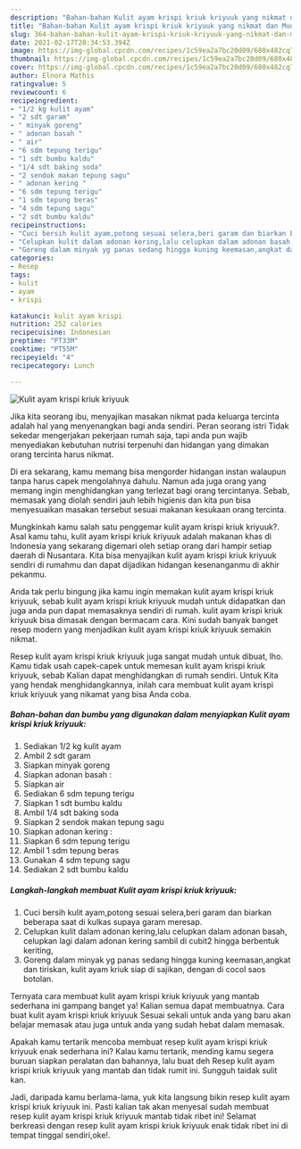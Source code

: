 ```yaml
---
description: "Bahan-bahan Kulit ayam krispi kriuk kriyuuk yang nikmat dan Mudah Dibuat"
title: "Bahan-bahan Kulit ayam krispi kriuk kriyuuk yang nikmat dan Mudah Dibuat"
slug: 364-bahan-bahan-kulit-ayam-krispi-kriuk-kriyuuk-yang-nikmat-dan-mudah-dibuat
date: 2021-02-17T20:34:53.394Z
image: https://img-global.cpcdn.com/recipes/1c59ea2a7bc20d09/680x482cq70/kulit-ayam-krispi-kriuk-kriyuuk-foto-resep-utama.jpg
thumbnail: https://img-global.cpcdn.com/recipes/1c59ea2a7bc20d09/680x482cq70/kulit-ayam-krispi-kriuk-kriyuuk-foto-resep-utama.jpg
cover: https://img-global.cpcdn.com/recipes/1c59ea2a7bc20d09/680x482cq70/kulit-ayam-krispi-kriuk-kriyuuk-foto-resep-utama.jpg
author: Elnora Mathis
ratingvalue: 5
reviewcount: 6
recipeingredient:
- "1/2 kg kulit ayam"
- "2 sdt garam"
- " minyak goreng"
- " adonan basah "
- " air"
- "6 sdm tepung terigu"
- "1 sdt bumbu kaldu"
- "1/4 sdt baking soda"
- "2 sendok makan tepung sagu"
- " adonan kering "
- "6 sdm tepung terigu"
- "1 sdm tepung beras"
- "4 sdm tepung sagu"
- "2 sdt bumbu kaldu"
recipeinstructions:
- "Cuci bersih kulit ayam,potong sesuai selera,beri garam dan biarkan beberapa saat di kulkas supaya garam meresap."
- "Celupkan kulit dalam adonan kering,lalu celupkan dalam adonan basah, celupkan lagi dalam adonan kering sambil di cubit2 hingga berbentuk keriting,"
- "Goreng dalam minyak yg panas sedang hingga kuning keemasan,angkat dan tiriskan, kulit ayam kriuk siap di sajikan, dengan di cocol saos botolan."
categories:
- Resep
tags:
- kulit
- ayam
- krispi

katakunci: kulit ayam krispi 
nutrition: 252 calories
recipecuisine: Indonesian
preptime: "PT33M"
cooktime: "PT55M"
recipeyield: "4"
recipecategory: Lunch

---
```



![Kulit ayam krispi kriuk kriyuuk](https://img-global.cpcdn.com/recipes/1c59ea2a7bc20d09/680x482cq70/kulit-ayam-krispi-kriuk-kriyuuk-foto-resep-utama.jpg)

Jika kita seorang ibu, menyajikan masakan nikmat pada keluarga tercinta adalah hal yang menyenangkan bagi anda sendiri. Peran seorang istri Tidak sekedar mengerjakan pekerjaan rumah saja, tapi anda pun wajib menyediakan kebutuhan nutrisi terpenuhi dan hidangan yang dimakan orang tercinta harus nikmat.

Di era  sekarang, kamu memang bisa mengorder hidangan instan walaupun tanpa harus capek mengolahnya dahulu. Namun ada juga orang yang memang ingin menghidangkan yang terlezat bagi orang tercintanya. Sebab, memasak yang diolah sendiri jauh lebih higienis dan kita pun bisa menyesuaikan masakan tersebut sesuai makanan kesukaan orang tercinta. 



Mungkinkah kamu salah satu penggemar kulit ayam krispi kriuk kriyuuk?. Asal kamu tahu, kulit ayam krispi kriuk kriyuuk adalah makanan khas di Indonesia yang sekarang digemari oleh setiap orang dari hampir setiap daerah di Nusantara. Kita bisa menyajikan kulit ayam krispi kriuk kriyuuk sendiri di rumahmu dan dapat dijadikan hidangan kesenanganmu di akhir pekanmu.

Anda tak perlu bingung jika kamu ingin memakan kulit ayam krispi kriuk kriyuuk, sebab kulit ayam krispi kriuk kriyuuk mudah untuk didapatkan dan juga anda pun dapat memasaknya sendiri di rumah. kulit ayam krispi kriuk kriyuuk bisa dimasak dengan bermacam cara. Kini sudah banyak banget resep modern yang menjadikan kulit ayam krispi kriuk kriyuuk semakin nikmat.

Resep kulit ayam krispi kriuk kriyuuk juga sangat mudah untuk dibuat, lho. Kamu tidak usah capek-capek untuk memesan kulit ayam krispi kriuk kriyuuk, sebab Kalian dapat menghidangkan di rumah sendiri. Untuk Kita yang hendak menghidangkannya, inilah cara membuat kulit ayam krispi kriuk kriyuuk yang nikamat yang bisa Anda coba.

<!--inarticleads1-->

##### Bahan-bahan dan bumbu yang digunakan dalam menyiapkan Kulit ayam krispi kriuk kriyuuk:

1. Sediakan 1/2 kg kulit ayam
1. Ambil 2 sdt garam
1. Siapkan  minyak goreng
1. Siapkan  adonan basah :
1. Siapkan  air
1. Sediakan 6 sdm tepung terigu
1. Siapkan 1 sdt bumbu kaldu
1. Ambil 1/4 sdt baking soda
1. Siapkan 2 sendok makan tepung sagu
1. Siapkan  adonan kering :
1. Siapkan 6 sdm tepung terigu
1. Ambil 1 sdm tepung beras
1. Gunakan 4 sdm tepung sagu
1. Sediakan 2 sdt bumbu kaldu




<!--inarticleads2-->

##### Langkah-langkah membuat Kulit ayam krispi kriuk kriyuuk:

1. Cuci bersih kulit ayam,potong sesuai selera,beri garam dan biarkan beberapa saat di kulkas supaya garam meresap.
1. Celupkan kulit dalam adonan kering,lalu celupkan dalam adonan basah, celupkan lagi dalam adonan kering sambil di cubit2 hingga berbentuk keriting,
1. Goreng dalam minyak yg panas sedang hingga kuning keemasan,angkat dan tiriskan, kulit ayam kriuk siap di sajikan, dengan di cocol saos botolan.




Ternyata cara membuat kulit ayam krispi kriuk kriyuuk yang mantab sederhana ini gampang banget ya! Kalian semua dapat membuatnya. Cara buat kulit ayam krispi kriuk kriyuuk Sesuai sekali untuk anda yang baru akan belajar memasak atau juga untuk anda yang sudah hebat dalam memasak.

Apakah kamu tertarik mencoba membuat resep kulit ayam krispi kriuk kriyuuk enak sederhana ini? Kalau kamu tertarik, mending kamu segera buruan siapkan peralatan dan bahannya, lalu buat deh Resep kulit ayam krispi kriuk kriyuuk yang mantab dan tidak rumit ini. Sungguh taidak sulit kan. 

Jadi, daripada kamu berlama-lama, yuk kita langsung bikin resep kulit ayam krispi kriuk kriyuuk ini. Pasti kalian tak akan menyesal sudah membuat resep kulit ayam krispi kriuk kriyuuk mantab tidak ribet ini! Selamat berkreasi dengan resep kulit ayam krispi kriuk kriyuuk enak tidak ribet ini di tempat tinggal sendiri,oke!.


